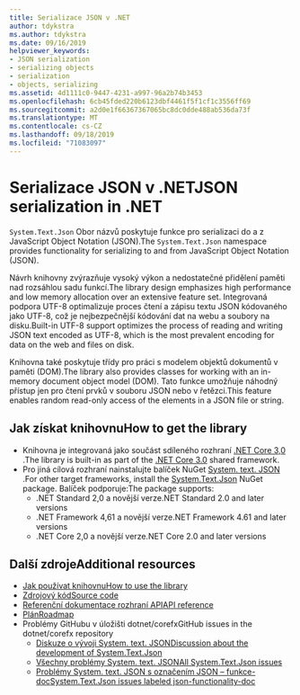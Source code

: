 ```yaml
---
title: Serializace JSON v .NET
author: tdykstra
ms.author: tdykstra
ms.date: 09/16/2019
helpviewer_keywords:
- JSON serialization
- serializing objects
- serialization
- objects, serializing
ms.assetid: 4d1111c0-9447-4231-a997-96a2b74b3453
ms.openlocfilehash: 6cb45fded220b6123dbf4461f5f1cf1c3556ff69
ms.sourcegitcommit: a2d0e1f66367367065bc8dc0dde488ab536da73f
ms.translationtype: MT
ms.contentlocale: cs-CZ
ms.lasthandoff: 09/18/2019
ms.locfileid: "71083097"
---
```

# <a name="json-serialization-in-net"></a><span data-ttu-id="e9bdb-102">Serializace JSON v .NET</span><span class="sxs-lookup"><span data-stu-id="e9bdb-102">JSON serialization in .NET</span></span>

<span data-ttu-id="e9bdb-103">`System.Text.Json` Obor názvů poskytuje funkce pro serializaci do a z JavaScript Object Notation (JSON).</span><span class="sxs-lookup"><span data-stu-id="e9bdb-103">The `System.Text.Json` namespace provides functionality for serializing to and from JavaScript Object Notation (JSON).</span></span>

<span data-ttu-id="e9bdb-104">Návrh knihovny zvýrazňuje vysoký výkon a nedostatečné přidělení paměti nad rozsáhlou sadu funkcí.</span><span class="sxs-lookup"><span data-stu-id="e9bdb-104">The library design emphasizes high performance and low memory allocation over an extensive feature set.</span></span> <span data-ttu-id="e9bdb-105">Integrovaná podpora UTF-8 optimalizuje proces čtení a zápisu textu JSON kódovaného jako UTF-8, což je nejbezpečnější kódování dat na webu a soubory na disku.</span><span class="sxs-lookup"><span data-stu-id="e9bdb-105">Built-in UTF-8 support optimizes the process of reading and writing JSON text encoded as UTF-8, which is the most prevalent encoding for data on the web and files on disk.</span></span>

<span data-ttu-id="e9bdb-106">Knihovna také poskytuje třídy pro práci s modelem objektů dokumentů v paměti (DOM).</span><span class="sxs-lookup"><span data-stu-id="e9bdb-106">The library also provides classes for working with an in-memory document object model (DOM).</span></span> <span data-ttu-id="e9bdb-107">Tato funkce umožňuje náhodný přístup jen pro čtení prvků v souboru JSON nebo v řetězci.</span><span class="sxs-lookup"><span data-stu-id="e9bdb-107">This feature enables random read-only access of the elements in a JSON file or string.</span></span> 

## <a name="how-to-get-the-library"></a><span data-ttu-id="e9bdb-108">Jak získat knihovnu</span><span class="sxs-lookup"><span data-stu-id="e9bdb-108">How to get the library</span></span>

* <span data-ttu-id="e9bdb-109">Knihovna je integrovaná jako součást sdíleného rozhraní [.NET Core 3,0](https://aka.ms/netcore3download) .</span><span class="sxs-lookup"><span data-stu-id="e9bdb-109">The library is built-in as part of the [.NET Core 3.0](https://aka.ms/netcore3download) shared framework.</span></span>
* <span data-ttu-id="e9bdb-110">Pro jiná cílová rozhraní nainstalujte balíček NuGet [System. text. JSON](https://www.nuget.org/packages/System.Text.Json) .</span><span class="sxs-lookup"><span data-stu-id="e9bdb-110">For other target frameworks, install the [System.Text.Json](https://www.nuget.org/packages/System.Text.Json) NuGet package.</span></span> <span data-ttu-id="e9bdb-111">Balíček podporuje:</span><span class="sxs-lookup"><span data-stu-id="e9bdb-111">The package supports:</span></span>
  * <span data-ttu-id="e9bdb-112">.NET Standard 2,0 a novější verze</span><span class="sxs-lookup"><span data-stu-id="e9bdb-112">.NET Standard 2.0 and later versions</span></span>
  * <span data-ttu-id="e9bdb-113">.NET Framework 4,61 a novější verze</span><span class="sxs-lookup"><span data-stu-id="e9bdb-113">.NET Framework 4.61 and later versions</span></span>
  * <span data-ttu-id="e9bdb-114">.NET Core 2,0 a novější verze</span><span class="sxs-lookup"><span data-stu-id="e9bdb-114">.NET Core 2.0 and later versions</span></span>

## <a name="additional-resources"></a><span data-ttu-id="e9bdb-115">Další zdroje</span><span class="sxs-lookup"><span data-stu-id="e9bdb-115">Additional resources</span></span>

* [<span data-ttu-id="e9bdb-116">Jak používat knihovnu</span><span class="sxs-lookup"><span data-stu-id="e9bdb-116">How to use the library</span></span>](system-text-json-how-to.md)
* [<span data-ttu-id="e9bdb-117">Zdrojový kód</span><span class="sxs-lookup"><span data-stu-id="e9bdb-117">Source code</span></span>](https://github.com/dotnet/corefx/tree/master/src/System.Text.Json)
* [<span data-ttu-id="e9bdb-118">Referenční dokumentace rozhraní API</span><span class="sxs-lookup"><span data-stu-id="e9bdb-118">API reference</span></span>](xref:System.Text.Json)
* [<span data-ttu-id="e9bdb-119">Plán</span><span class="sxs-lookup"><span data-stu-id="e9bdb-119">Roadmap</span></span>](https://github.com/dotnet/corefx/blob/master/src/System.Text.Json/roadmap/README.md)
* <span data-ttu-id="e9bdb-120">Problémy GitHubu v úložišti dotnet/corefx</span><span class="sxs-lookup"><span data-stu-id="e9bdb-120">GitHub issues in the dotnet/corefx repository</span></span>
  * [<span data-ttu-id="e9bdb-121">Diskuze o vývoji System. text. JSON</span><span class="sxs-lookup"><span data-stu-id="e9bdb-121">Discussion about the development of System.Text.Json</span></span>](https://github.com/dotnet/corefx/issues/33115)
  * [<span data-ttu-id="e9bdb-122">Všechny problémy System. text. JSON</span><span class="sxs-lookup"><span data-stu-id="e9bdb-122">All System.Text.Json issues</span></span>](https://github.com/dotnet/corefx/issues?q=is%3Aopen+is%3Aissue+label%3Aarea-System.Text.Json)
  * [<span data-ttu-id="e9bdb-123">Problémy System. text. JSON s označením JSON – funkce-doc</span><span class="sxs-lookup"><span data-stu-id="e9bdb-123">System.Text.Json issues labeled json-functionality-doc</span></span>](https://github.com/dotnet/corefx/labels/json-functionality-doc)
